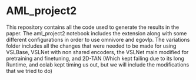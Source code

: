 # AML_project2
This repository contains all the code used to generate the results in the paper. The aml_project2 notebook includes the extension along with some different configurations in order to use omnivore and egovlp. The variations  folder includes all the changes that were needed to be made for using VSLBase, VSLNet with non shared encoders, the VSLNet main modified for pretraining and finetuning, and 2D-TAN (Which kept failing due to its long Runtime, and colab kept timing us out, but we will include the modifications that we tried to do)

